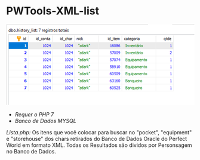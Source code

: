 # PWTools-XML-list

![alt text](https://github.com/MateusCouto/PWTools-XML-list/blob/main/Screenshot.png?raw=true)

- *Requer o PHP 7*
- *Banco de Dados MYSQL*

*Lista.php:* Os itens que você colocar para buscar no "pocket", "equipment" e "storehouse" dos chars retirados do Banco de Dados Oracle do Perfect World em formato XML.
Todas os Resultados são dividos por Personsagem no Banco de Dados.
